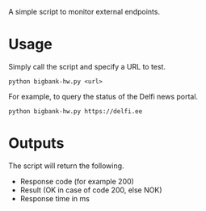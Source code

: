 A simple script to monitor external endpoints.

# Usage
Simply call the script and specify a URL to test.

`python bigbank-hw.py <url>`

For example, to query the status of the Delfi news portal.

`python bigbank-hw.py https://delfi.ee`

# Outputs
The script will return the following.
- Response code (for example 200)
- Result (OK in case of code 200, else NOK)
- Response time in ms
